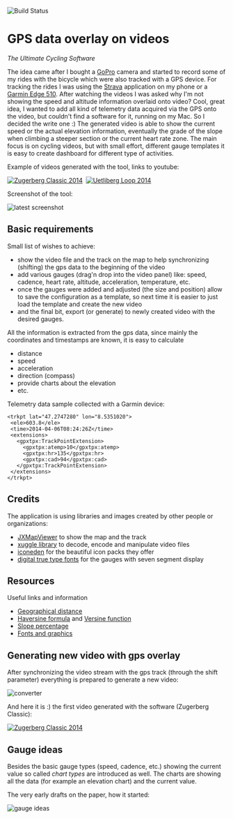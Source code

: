![Build Status](https://travis-ci.org/peregin/gps-overlay-on-video.svg?branch=master)

GPS data overlay on videos
==========================
_The Ultimate Cycling Software_

The idea came after I bought a [GoPro](http://gopro.com/cameras/hd-hero3-silver-edition) camera and started to record
some of my rides with the bicycle which were also tracked with a GPS device.
For tracking the rides I was using the [Strava](http://www.strava.com) application on my phone
or a [Garmin Edge 510](http://www.dcrainmaker.com/2013/01/garmin-edge-510-in-depth-review.html).
After watching the videos I was asked why I'm not showing the speed and altitude information overlaid onto video?
Cool, great idea, I wanted to add all kind of telemetry data acquired via the GPS onto the video, but couldn't find a
software for it, running on my Mac. So I decided the write one :)
The generated video is able to show the current speed or the actual elevation information, eventually the grade of the slope when climbing 
a steeper section or the current heart rate zone. 
The main focus is on cycling videos, but with small effort, different gauge templates it is easy to create dashboard for different type of 
activities.

Example of videos generated with the tool, links to youtube:

[![Zugerberg Classic 2014](http://img.youtube.com/vi/N74yLpdebJ8/1.jpg)](http://www.youtube.com/watch?v=N74yLpdebJ8)
&nbsp;[![Uetliberg Loop 2014](http://img.youtube.com/vi/0giJlMyX59I/1.jpg)](http://www.youtube.com/watch?v=0giJlMyX59I)

Screenshot of the tool:

![latest screenshot](https://raw.github.com/peregin/gps-overlay-on-video/master/doc/evolution/latest.jpg "latest screenshot")

## Basic requirements
Small list of wishes to achieve:
* show the video file and the track on the map to help synchronizing (shifting) the gps data to the beginning of the video
* add various gauges (drag'n drop into the video panel) like: speed, cadence, heart rate, altitude, acceleration, temperature, etc.
* once the gauges were added and adjusted (the size and position) allow to save the configuration as a template, so next time
it is easier to just load the template and create the new video
* and the final bit, export (or generate) to newly created video with the desired gauges. 

All the information is extracted from the gps data, since mainly the coordinates and timestamps are known, it is easy to calculate
* distance
* speed
* acceleration
* direction (compass)
* provide charts about the elevation
* etc.

Telemetry data sample collected with a Garmin device:
```
<trkpt lat="47.2747280" lon="8.5351020">
 <ele>603.8</ele>
 <time>2014-04-06T08:24:26Z</time>
 <extensions>
   <gpxtpx:TrackPointExtension>
     <gpxtpx:atemp>10</gpxtpx:atemp>
     <gpxtpx:hr>135</gpxtpx:hr>
     <gpxtpx:cad>94</gpxtpx:cad>
   </gpxtpx:TrackPointExtension>
 </extensions>
</trkpt>
```

## Credits
The application is using libraries and images created by other people or organizations:
* [JXMapViewer](http://wiki.openstreetmap.org/wiki/JXMapViewer) to show the map and the track
* [xuggle library](http://www.xuggle.com/) to decode, encode and manipulate video files
* [iconeden](http://www.iconeden.com/icon/category/free) for the beautiful icon packs they offer
* [digital true type fonts](http://www.styleseven.com/) for the gauges with seven segment display

## Resources
Useful links and information
* [Geographical distance](http://en.wikipedia.org/wiki/Geographical_distance)
* [Haversine formula](http://en.wikipedia.org/wiki/Haversine_formula) and [Versine function](http://en.wikipedia.org/wiki/Versine)
* [Slope percentage](http://geology.isu.edu/geostac/Field_Exercise/topomaps/slope_calc.htm)
* [Fonts and graphics](http://www3.ntu.edu.sg/home/ehchua/programming/java/J4b_CustomGraphics.html)

## Generating new video with gps overlay

After synchronizing the video stream with the gps track (through the shift parameter) everything is prepared to generate a new video:

![converter](https://raw.github.com/peregin/gps-overlay-on-video/master/doc/evolution/converter.png "converter dialog")

And here it is :) the first video generated with the software (Zugerberg Classic):

[![Zugerberg Classic 2014](https://raw.github.com/peregin/gps-overlay-on-video/master/doc/evolution/youtube.png)](http://www.youtube.com/watch?v=N74yLpdebJ8)

## Gauge ideas
Besides the basic gauge types (speed, cadence, etc.) showing the current value so called _chart types_ are introduced as well.
The charts are showing all the data (for example an elevation chart) and the current value.

The very early drafts on the paper, how it started:

![gauge ideas](https://raw.github.com/peregin/gps-overlay-on-video/master/doc/gauge-ideas.jpg "gauge ideas")
